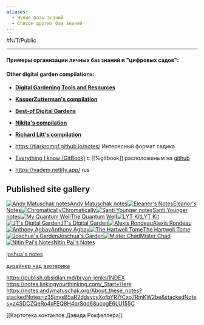 ```yaml
---
aliases:
  - Чужие базы знаний
  - Список других баз знаний
---
```

#N/T/Public 

---


#### Примеры организации личных баз знаний и "цифровых садов":

#### Other digital garden compilations:
- **[Digital Gardening Tools and Resources](https://github.com/MaggieAppleton/digital-gardeners?tab=readme-ov-file#other-digital-garden-compilations)**
- **[KasperZutterman's compilation](https://github.com/KasperZutterman/Second-Brain)**
- **[Best-of Digital Gardens](https://github.com/lyz-code/best-of-digital-gardens)**

- **[Nikita's compilation](https://wiki.nikiv.dev/other/wiki-workflow#similar-wikis-i-liked)**
- **[Richard Litt's compilation](https://github.com/RichardLitt/meta-knowledge)**

- https://tiarkrompf.github.io/notes/  Интересный формат садика

- [Everything I know (GitBook)](https://wiki.nikiv.dev/) c [[%gitbook]] расположеным на [github](https://github.com/nikitavoloboev/knowledge)
- https://vadem.netlify.app/ rus

## Published site gallery

[![Andy Matuschak notes](https://obsidian.md/images/site-demo-andy-matuschak.png)Andy Matuschak notes](https://publish.obsidian.md/andymatuschak)[![Eleanor's Notes](https://obsidian.md/images/site-demo-eleanor-notes.png)Eleanor's Notes](https://publish.obsidian.md/eleanorkonik)[![Chromatically](https://obsidian.md/images/site-demo-chromatically.png)Chromatically](https://publish.obsidian.md/chromatically)[![Santi Younger notes](https://obsidian.md/images/site-demo-santi.png)Santi Younger notes](https://publish.obsidian.md/santi)[![My Quantum Well](https://obsidian.md/images/site-demo-my-quantum-well.png)The Quantum Well](https://publish.obsidian.md/myquantumwell)[![LYT Kit](https://obsidian.md/images/site-demo-lyt-kit.png)LYT Kit](https://publish.obsidian.md/lyt-kit)[![JT's Digital Garden](https://obsidian.md/images/site-demo-jt-digital-garden.png)JT's Digital Garden](https://notes.gnotract.com/)[![Alexis Rondeau](https://obsidian.md/images/site-demo-alexis-rondeau.png)Alexis Rondeau](https://publish.obsidian.md/alexisrondeau)[![Anthony Agbay](https://obsidian.md/images/site-demo-anthony-agbay.png)Anthony Agbay](https://publish.obsidian.md/anthony-agbay)[![The Hartwell Tome](https://obsidian.md/images/site-demo-hartwell-tome.png)The Hartwell Tome](https://hartwellto.me/)[![Joschua's Garden](https://obsidian.md/images/site-demo-joschuas-garden.png)Joschua's Garden](https://joschuasgarden.com/)[![Mister Chad](https://obsidian.md/images/site-demo-mister-chad.png)Mister Chad](https://mister-chad.com//)[![Nitin Pai's Notes](https://obsidian.md/images/site-demo-nitin-pai.png)Nitin Pai's Notes](https://notes.nitinpai.in/)



[joshua\`s notes](https://notes.joschua.io/50+Slipbox/Welcome!)

[дизайнер чад](https://mister-chad.com/welcome)
[эзотерика](https://lab.marconoris.com/El+final+es+el+comienzo)

https://publish.obsidian.md/bryan-jenks/INDEX
https://notes.linkingyourthinking.com/_Start+Here
https://notes.andymatuschak.org/About_these_notes?stackedNotes=z3SjnvsB5aR2ddsycyXofbYR7fCxo7RmKW2be&stackedNotes=z4SDCZQeRo4xFEQ8H4qrSqd68ucpgE6LU155C


[[Картотека контактов Дэвида Рокфеллера]]